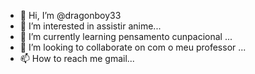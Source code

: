 - 👋 Hi, I’m @dragonboy33
- 👀 I’m interested in assistir anime...
- 🌱 I’m currently learning pensamento cunpacional ...
- 💞️ I’m looking to collaborate on  com o meu professor ...
- 📫 How to reach me gmail...
 
<!---
dragonboy33/dragonboy33 is a ✨ special ✨ repository because its `README.md` (this file) appears on your GitHub profile.
You can click the Preview link to take a look at your changes.
--->
